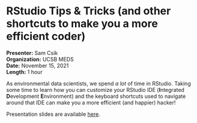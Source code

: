 # RStudio Tips & Tricks (and other shortcuts to make you a more efficient coder)
**Presenter:** Sam Csik   
**Organization:** UCSB MEDS  
**Date:** November 15, 2021  
**Length:** 1 hour

As environmental data scientists, we spend *a lot* of time in RStudio. Taking some time to learn how you can customize your RStudio IDE (**I**ntegrated **D**evelopment **E**nvironment) and the keyboard shortcuts used to navigate around that IDE can make you a more efficient (and happier) hacker!

Presentation slides are available [here](https://ucsb-meds.github.io/R-tips-and-tricks/).

